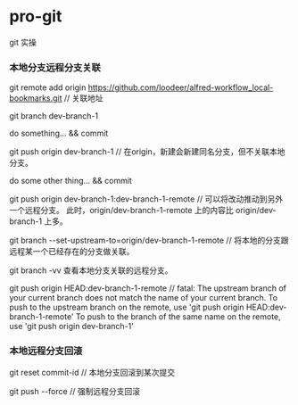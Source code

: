 # pro-git
git 实操


### 本地分支远程分支关联

git remote add origin https://github.com/loodeer/alfred-workflow_local-bookmarks.git // 关联地址

git branch dev-branch-1

do something... && commit

git push origin dev-branch-1 // 在origin，新建会新建同名分支，但不关联本地分支。

do some other thing... && commit

git push origin dev-branch-1:dev-branch-1-remote // 可以将改动推动到另外一个远程分支。 此时，origin/dev-branch-1-remote 上的内容比 origin/dev-branch-1 上多。 

git branch --set-upstream-to=origin/dev-branch-1-remote // 将本地的分支跟远程某一个已经存在的分支做关联。

git branch -vv 查看本地分支关联的远程分支。

git push origin HEAD:dev-branch-1-remote // fatal: The upstream branch of your current branch does not match the name of your current branch.  To push to the upstream branch on the remote, use 'git push origin HEAD:dev-branch-1-remote' To push to the branch of the same name on the remote, use 'git push origin dev-branch-1'

### 本地远程分支回滚

git reset commit-id // 本地分支回滚到某次提交

git push --force // 强制远程分支回滚